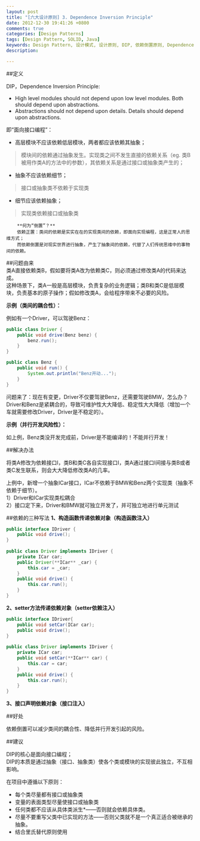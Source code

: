 ```yaml
---
layout: post
title: "[六大设计原则] 3. Dependence Inversion Principle"
date: 2012-12-30 19:41:26 +0800
comments: true
categories: [Design Patterns] 
tags: [Design Pattern, SOLID, Java] 
keywords: Design Pattern, 设计模式, 设计原则, DIP, 依赖倒置原则, Dependence Inversion Principle
description: 

---
```

##定义

DIP，Dependence Inversion Principle:  

- High level modules should not depend upon low level modules. Both should depend upon abstractions.  
- Abstractions should not depend upon details. Details should depend upon abstractions.

即“面向接口编程”：  

- 高层模块不应该依赖低层模块，两者都应该依赖其抽象；
>模块间的依赖通过抽象发生。实现类之间不发生直接的依赖关系（eg. 类B被用作类A的方法中的参数），其依赖关系是通过接口或抽象类产生的；
- 抽象不应该依赖细节；
>接口或抽象类不依赖于实现类
- 细节应该依赖抽象；
>实现类依赖接口或抽象类

		**何为“倒置”？**  
		依赖正置：类间的依赖是实实在在的实现类间的依赖，即面向实现编程，这是正常人的思维方式；	  
		而依赖倒置是对现实世界进行抽象，产生了抽象间的依赖，代替了人们传统思维中的事物间的依赖。

<!--more-->
##问题由来  
类A直接依赖类B，假如要将类A改为依赖类C，则必须通过修改类A的代码来达成。  
这种场景下，类A一般是高层模块，负责复杂的业务逻辑；类B和类C是低层模块，负责基本的原子操作；假如修改类A，会给程序带来不必要的风险。  

**示例（类间的耦合性）：**

例如有一个Driver，可以驾驶Benz：
```java
public class Driver {  
    public void drive(Benz benz) {  
        benz.run();  
    }  
}  

public class Benz {  
    public void run() {  
        System.out.println("Benz开动...");  
    }  
} 
``` 

问题来了：现在有变更，Driver不仅要驾驶Benz，还需要驾驶BMW，怎么办？  
Driver和Benz是紧耦合的，导致可维护性大大降低、稳定性大大降低（增加一个车就需要修改Driver，Driver是不稳定的）。  

**示例（并行开发风险性）：**

如上例，Benz类没开发完成前，Driver是不能编译的！不能并行开发！

##解决办法

将类A修改为依赖接口I，类B和类C各自实现接口I，类A通过接口I间接与类B或者类C发生联系，则会大大降低修改类A的几率。  
  
上例中，新增一个抽象ICar接口，ICar不依赖于BMW和Benz两个实现类（抽象不依赖于细节）。  
1）Driver和ICar实现类松耦合  
2）接口定下来，Driver和BMW就可独立开发了，并可独立地进行单元测试


##依赖的三种写法 
**1、构造函数传递依赖对象（构造函数注入）**

```java
public interface IDriver {  
    public void drive();  
}  
  
public class Driver implements IDriver {  
    private ICar car;    
    public Driver(**ICar** _car) {  
        this.car = _car;  
    }   
    public void drive() {  
        this.car.run();  
    }  
}
```  

**2、setter方法传递依赖对象（setter依赖注入）**

```java
public interface IDriver{  
    public void setCar(ICar car);  
    public void drive();  
}  
  
public class Driver implements IDriver {  
    private ICar car;  
    public void setCar(**ICar** car) {  
        this.car = car;  
    }  
    public void drive() {  
        this.car.run();  
    }  
}  
```

**3、接口声明依赖对象（接口注入）**


##好处

依赖倒置可以减少类间的耦合性、降低并行开发引起的风险。

##建议

DIP的核心是面向接口编程；  
DIP的本质是通过抽象（接口、抽象类）使各个类或模块的实现彼此独立，不互相影响。  

在项目中遵循以下原则：

- 每个类尽量都有接口或抽象类
- 变量的表面类型尽量使接口或抽象类
- 任何类都不应该从具体类派生*——否则就会依赖具体类。
- 尽量不要重写父类中已实现的方法——否则父类就不是一个真正适合被继承的抽象。
- 结合里氏替代原则使用   



<!--Google Adsense-->
<p class="meta" style="text-align:center">
    <!-- 789*90 -->
    <script async src="//pagead2.googlesyndication.com/pagead/js/adsbygoogle.js"></script>
    <ins class="adsbygoogle"
         style="display:inline-block;width:789px;height:90px"
         data-ad-client="ca-pub-6393503301700908"
         data-ad-slot="7806666870"></ins>
    <script>
    (adsbygoogle = window.adsbygoogle || []).push({});
    </script>
</p>
